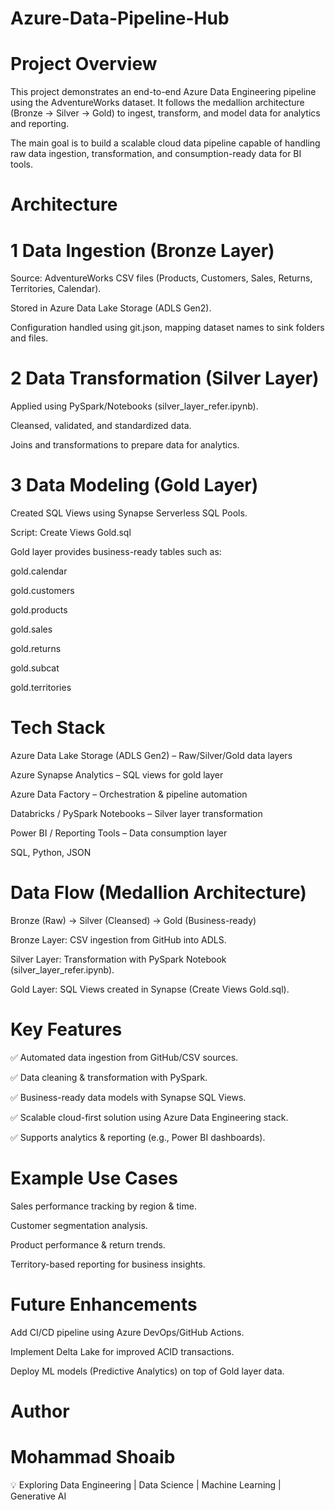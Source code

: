 # Azure-Data-Pipeline-Hub

 # Project Overview

This project demonstrates an end-to-end Azure Data Engineering pipeline using the AdventureWorks dataset. It follows the medallion architecture (Bronze → Silver → Gold) to ingest, transform, and model data for analytics and reporting.

The main goal is to build a scalable cloud data pipeline capable of handling raw data ingestion, transformation, and consumption-ready data for BI tools.


 # Architecture

# 1 Data Ingestion (Bronze Layer)

Source: AdventureWorks CSV files (Products, Customers, Sales, Returns, Territories, Calendar).

Stored in Azure Data Lake Storage (ADLS Gen2).

Configuration handled using git.json, mapping dataset names to sink folders and files.

# 2 Data Transformation (Silver Layer)

Applied using PySpark/Notebooks (silver_layer_refer.ipynb).

Cleansed, validated, and standardized data.

Joins and transformations to prepare data for analytics.

# 3 Data Modeling (Gold Layer)

Created SQL Views using Synapse Serverless SQL Pools.

Script: Create Views Gold.sql

Gold layer provides business-ready tables such as:

gold.calendar

gold.customers

gold.products

gold.sales

gold.returns

gold.subcat

gold.territories



 # Tech Stack

Azure Data Lake Storage (ADLS Gen2) – Raw/Silver/Gold data layers

Azure Synapse Analytics – SQL views for gold layer

Azure Data Factory – Orchestration & pipeline automation

Databricks / PySpark Notebooks – Silver layer transformation

Power BI / Reporting Tools – Data consumption layer

SQL, Python, JSON


# Data Flow (Medallion Architecture)

Bronze (Raw) → Silver (Cleansed) → Gold (Business-ready)

Bronze Layer: CSV ingestion from GitHub into ADLS.

Silver Layer: Transformation with PySpark Notebook (silver_layer_refer.ipynb).

Gold Layer: SQL Views created in Synapse (Create Views Gold.sql).



# Key Features

✅ Automated data ingestion from GitHub/CSV sources.

✅ Data cleaning & transformation with PySpark.

✅ Business-ready data models with Synapse SQL Views.

✅ Scalable cloud-first solution using Azure Data Engineering stack.

✅ Supports analytics & reporting (e.g., Power BI dashboards).



 # Example Use Cases

Sales performance tracking by region & time.

Customer segmentation analysis.

Product performance & return trends.

Territory-based reporting for business insights.



 # Future Enhancements

Add CI/CD pipeline using Azure DevOps/GitHub Actions.

Implement Delta Lake for improved ACID transactions.

Deploy ML models (Predictive Analytics) on top of Gold layer data.


 # Author

# Mohammad Shoaib
💡 Exploring Data Engineering | Data Science | Machine Learning | Generative AI

